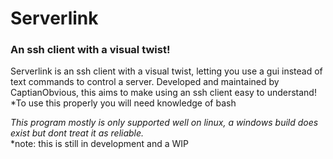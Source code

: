 <h1>Serverlink</h1>
<h3>An ssh client with a visual twist!</h3>
<p>Serverlink is an ssh client with a visual twist, 
letting you use a gui instead of text commands to control a server.
Developed and maintained by CaptianObvious, this aims to make using an ssh client easy to understand!<br>
*To use this properly you will need knowledge of bash</p>
<em>This program mostly is only supported well on linux, a windows build does exist but dont treat it as reliable.</em><br>
*note: this is still in development and a WIP
